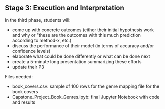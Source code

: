 ## Stage 3: Execution and Interpretation

In the third phase, students will:
* come up with concrete outcomes (either their initial hypothesis work and why or "these are the outcomes with this much prediction according to method-x, etc.)
* discuss the performance of their model (in terms of accuracy and/or confidence levels)
* elaborate what could be done differently or what can be done next
* create a 5-minute long presentation summarizing these efforts
* update their P3

Files needed:
* book_covers.csv: sample of 100 rows for the genre mapping file for the book covers
* Capstone_Project_Book_Genres.ipyb: final Jupyter Notebook with code and results
